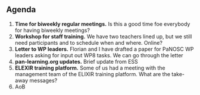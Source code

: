 
Agenda
------

1. **Time for biweekly regular meetings.** Is this a good time foe everybody for having biweekly meetings?
1. **Workshop for staff training.** We have two teachers lined up, but we still need participants and to schedule when and where. Online?
1. **Letter to WP leaders.** Florian and I have drafted a paper for PaNOSC WP leaders asking for input out WP8 tasks. We can go through the letter
1. **pan-learning.org updates.** Brief update from ESS
1. **ELEXIR training platform.** Some of us had a meeting with the management team of the ELIXIR training platform. What are the take-away messages?
1. AoB


